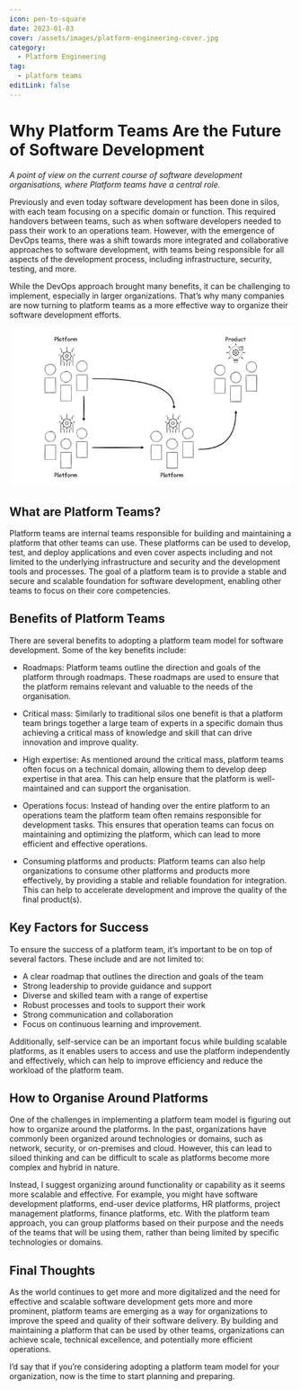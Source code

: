 ```yaml
---
icon: pen-to-square
date: 2023-01-03
cover: /assets/images/platform-engineering-cover.jpg
category:
  - Platform Engineering
tag:
  - platform teams
editLink: false
---
```


# Why Platform Teams Are the Future of Software Development

_A point of view on the current course of software development organisations, where Platform teams have a central role._

Previously and even today software development has been done in silos, with each team focusing on a specific domain or function. This required handovers between teams, such as when software developers needed to pass their work to an operations team. However, with the emergence of DevOps teams, there was a shift towards more integrated and collaborative approaches to software development, with teams being responsible for all aspects of the development process, including infrastructure, security, testing, and more.

While the DevOps approach brought many benefits, it can be challenging to implement, especially in larger organizations. That’s why many companies are now turning to platform teams as a more effective way to organize their software development efforts.

![Platform Engineering Team Diagram](./why-platform-teams-are-the-future-of-software-development.webp)

## What are Platform Teams?

Platform teams are internal teams responsible for building and maintaining a platform that other teams can use. These platforms can be used to develop, test, and deploy applications and even cover aspects including and not limited to the underlying infrastructure and security and the development tools and processes. The goal of a platform team is to provide a stable and secure and scalable foundation for software development, enabling other teams to focus on their core competencies.

## Benefits of Platform Teams
There are several benefits to adopting a platform team model for software development. Some of the key benefits include:

- Roadmaps: Platform teams outline the direction and goals of the platform through roadmaps. These roadmaps are used to ensure that the platform remains relevant and valuable to the needs of the organisation.

- Critical mass: Similarly to traditional silos one benefit is that a platform team brings together a large team of experts in a specific domain thus achieving a critical mass of knowledge and skill that can drive innovation and improve quality.

- High expertise: As mentioned around the critical mass, platform teams often focus on a technical domain, allowing them to develop deep expertise in that area. This can help ensure that the platform is well-maintained and can support the organisation.

- Operations focus: Instead of handing over the entire platform to an operations team the platform team often remains responsible for development tasks. This ensures that operation teams can focus on maintaining and optimizing the platform, which can lead to more efficient and effective operations.

- Consuming platforms and products: Platform teams can also help organizations to consume other platforms and products more effectively, by providing a stable and reliable foundation for integration. This can help to accelerate development and improve the quality of the final product(s).

## Key Factors for Success

To ensure the success of a platform team, it’s important to be on top of several factors. These include and are not limited to:

- A clear roadmap that outlines the direction and goals of the team
- Strong leadership to provide guidance and support
- Diverse and skilled team with a range of expertise
- Robust processes and tools to support their work
- Strong communication and collaboration
- Focus on continuous learning and improvement.

Additionally, self-service can be an important focus while building scalable platforms, as it enables users to access and use the platform independently and effectively, which can help to improve efficiency and reduce the workload of the platform team.

## How to Organise Around Platforms

One of the challenges in implementing a platform team model is figuring out how to organize around the platforms. In the past, organizations have commonly been organized around technologies or domains, such as network, security, or on-premises and cloud. However, this can lead to siloed thinking and can be difficult to scale as platforms become more complex and hybrid in nature.

Instead, I suggest organizing around functionality or capability as it seems more scalable and effective. For example, you might have software development platforms, end-user device platforms, HR platforms, project management platforms, finance platforms, etc. With the platform team approach, you can group platforms based on their purpose and the needs of the teams that will be using them, rather than being limited by specific technologies or domains.

## Final Thoughts

As the world continues to get more and more digitalized and the need for effective and scalable software development gets more and more prominent, platform teams are emerging as a way for organizations to improve the speed and quality of their software delivery. By building and maintaining a platform that can be used by other teams, organizations can achieve scale, technical excellence, and potentially more efficient operations.

I’d say that if you’re considering adopting a platform team model for your organization, now is the time to start planning and preparing.